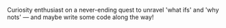 Curiosity enthusiast on a never-ending quest to unravel 'what ifs' and 'why nots' — and maybe write some code along the way!
<!---
LaymenCluster/LaymenCluster is a ✨ special ✨ repository because its `README.md` (this file) appears on your GitHub profile.
You can click the Preview link to take a look at your changes.
--->
